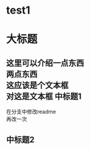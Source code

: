 # test1
大标题
====
这里可以介绍一点东西<br>两点东西<br>
    这应该是个文本框<br>对这是文本框
中标题1
----
在分支中修改readme<br>再改一次

中标题2
-----

